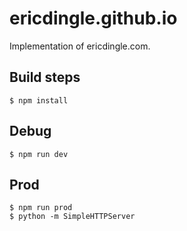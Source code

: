 # ericdingle.github.io

Implementation of ericdingle.com.

## Build steps

    $ npm install

## Debug

    $ npm run dev

## Prod

    $ npm run prod
    $ python -m SimpleHTTPServer
